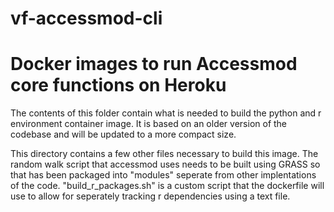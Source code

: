# vf-accessmod-cli
# Docker images to run Accessmod core functions on Heroku 

The contents of this folder contain what is needed to build the python and r environment container image. It is based on an older version of the codebase and will be updated to a more compact size.

This directory contains a few other files necessary to build this image. The random walk script that accessmod uses needs to be built using GRASS so that has been packaged into "modules" seperate from other implentations of the code. "build_r_packages.sh" is a custom script that the dockerfile will use to allow for seperately tracking r dependencies using a text file.
